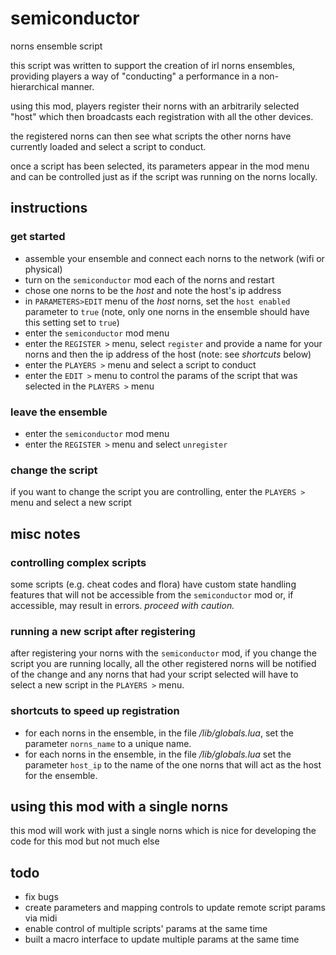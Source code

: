 # semiconductor

norns ensemble script

this script was written to support the creation of irl norns ensembles, providing players a way of "conducting" a performance in a non-hierarchical manner.

using this mod, players register their norns with an arbitrarily selected "host" which then broadcasts each registration with all the other devices.

the registered norns can then see what scripts the other norns have currently loaded and select a script to conduct.

once a script has been selected, its parameters appear in the mod menu and can be controlled just as if the script was running on the norns locally.

## instructions

### get started

* assemble your ensemble and connect each norns to the network (wifi or physical)
* turn on the `semiconductor` mod each of the norns and restart
* chose one norns to be the *host* and note the host's ip address 
* in `PARAMETERS>EDIT` menu of the *host* norns, set the `host enabled` parameter to `true` (note, only one norns in the ensemble should have this setting set to `true`) 
* enter the `semiconductor` mod menu
* enter the `REGISTER >` menu, select `register` and provide a name for your norns and then the ip address of the host (note: see *shortcuts* below)
* enter the `PLAYERS >` menu and select a script to conduct 
* enter the `EDIT >` menu to control the params of the script that was selected in the `PLAYERS >` menu

### leave the ensemble
* enter the `semiconductor` mod menu
* enter the `REGISTER >` menu and select `unregister`

### change the script
if you want to change the script you are controlling, enter the `PLAYERS >` menu and select a new script

## misc notes
### controlling complex scripts 
some scripts (e.g. cheat codes and flora) have custom state handling features that will not be accessible from the `semiconductor` mod or, if accessible, may result in errors. *proceed with caution.*

### running a new script after registering
after registering your norns with the `semiconductor` mod, if you change the script you are running locally, all the other registered norns will be notified of the change and any norns that had your script selected will have to select a new script in the `PLAYERS >` menu.

### shortcuts to speed up registration
* for each norns in the ensemble, in the file */lib/globals.lua*, set the parameter `norns_name` to a unique name.
* for each norns in the ensemble, in the file */lib/globals.lua* set the parameter `host_ip` to the name of the one norns that will act as the host for the ensemble.

## using this mod with a single norns
this mod will work with just a single norns which is nice for developing the code for this mod but not much else 

## todo
* fix bugs
* create parameters and mapping controls to update remote script params via midi
* enable control of multiple scripts' params at the same time
* built a macro interface to update multiple params at the same time


